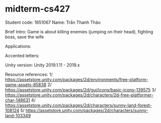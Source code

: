 # midterm-cs427
Student code: 1651067
Name: Trần Thanh Thảo

Brief Intro: Game is about killing enemies (jumping on their head), fighting boss, save the wife

Applications:

Accented letters:

Unity version: Unity 2019.1.11 - 2019.x

Resource references:
  1/ https://assetstore.unity.com/packages/2d/environments/free-platform-game-assets-85838
  2/ https://assetstore.unity.com/packages/2d/gui/icons/basic-icons-139575
  3/ https://assetstore.unity.com/packages/2d/characters/2d-free-platformer-char-148631
  4/ https://assetstore.unity.com/packages/2d/characters/sunny-land-forest-108124
  5/ https://assetstore.unity.com/packages/2d/characters/sunny-land-103349
